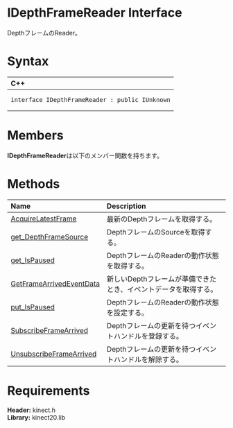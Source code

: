 IDepthFrameReader Interface  
===========================  

DepthフレームのReader。 <span id="syntaxSection"></span>

Syntax  
======  

<table>
<colgroup>
<col width="100%" />
</colgroup>
<thead>
<tr class="header">
<th align="left">C++</th>
</tr>
</thead>
<tbody>
<tr class="odd">
<td align="left"><pre><code>interface IDepthFrameReader : public IUnknown</code></pre></td>
</tr>
</tbody>
</table>

<span id="classMembersSection"></span>

Members  
=======  

**IDepthFrameReader**は以下のメンバー関数を持ちます。  

<span id="publicmethodsSection"></span>

Methods  
=======  

<table>
<colgroup>
<col width="30%" />
<col width="60%" />
</colgroup>
<thead>
<tr class="header">
<th align="left">Name</th>
<th align="left">Description</th>
</tr>
</thead>
<tbody>
<tr class="odd">
<td align="left"><a href="IDepthFrameReader_Interface/Methods/AcquireLatestFrame_Method.md">AcquireLatestFrame</a></td>
<td align="left">最新のDepthフレームを取得する。</td>
</tr>
<tr class="even">
<td align="left"><a href="IDepthFrameReader_Interface/Methods/get_DepthFrameSource_Method.md">get_DepthFrameSource</a></td>
<td align="left">DepthフレームのSourceを取得する。</td>
</tr>
<tr class="odd">
<td align="left"><a href="IDepthFrameReader_Interface/Methods/get_IsPaused_Method.md">get_IsPaused</a></td>
<td align="left">DepthフレームのReaderの動作状態を取得する。</td>
</tr>
<tr class="even">
<td align="left"><a href="IDepthFrameReader_Interface/Methods/GetFrameArrivedEventData.md">GetFrameArrivedEventData</a></td>
<td align="left">新しいDepthフレームが準備できたとき、イベントデータを取得する。</td>
</tr>
<tr class="odd">
<td align="left"><a href="IDepthFrameReader_Interface/Methods/put_IsPaused_Method.md">put_IsPaused</a></td>
<td align="left">DepthフレームのReaderの動作状態を設定する。</td>
</tr>
<tr class="even">
<td align="left"><a href="IDepthFrameReader_Interface/Methods/SubscribeFrameArrived_Method.md">SubscribeFrameArrived</a></td>
<td align="left">Depthフレームの更新を待つイベントハンドルを登録する。</td>
</tr>
<tr class="odd">
<td align="left"><a href="IDepthFrameReader_Interface/Methods/UnsubscribeFrameArrived.md">UnsubscribeFrameArrived</a></td>
<td align="left">Depthフレームの更新を待つイベントハンドルを解除する。</td>
</tr>
</tbody>
</table>

<span id="requirements"></span>

Requirements  
============  

**Header:** kinect.h  
**Library:** kinect20.lib  



<!--Please do not edit the data in the comment block below.-->
<!--
TOCTitle : IDepthFrameReader Interface
RLTitle : IDepthFrameReader Interface
KeywordK : IDepthFrameReader interface, about
HelpPriority : 2
TopicType : apiref
KeywordF : IDepthFrameReader
KeywordF : Microsoft.Kinect.kinect.IDepthFrameReader
KeywordA : T:Microsoft.Kinect.kinect.IDepthFrameReader
AssetID : T:Microsoft.Kinect.kinect.IDepthFrameReader
Locale : en-us
CommunityContent : 1
APIType : Managed
APILocation : 
APIName : Microsoft.Kinect.kinect.IDepthFrameReader
TargetOS : Windows
TopicType : kbSyntax
DevLang : C++
DocSet : K4Wv2
ProjType : K4Wv2Proj
Technology : Kinect for Windows
Product : Kinect for Windows SDK v2
productversion : 20
-->
